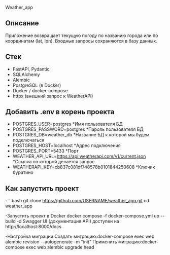 Weather_app

## Описание
Приложение возвращает текущую погоду по названию города или по координатам (lat, lon). Входные запросы сохраняются в базу данных.

## Стек
- FastAPI, Pydantic
- SQLAlchemy
- Alembic
- PostgreSQL (в Docker)
- Docker / docker-compose
- httpx (внешний запрос к WeatherAPI)
  
## Добавить .env в корень проекта 
- POSTGRES_USER=postgres  *Имя пользователя БД
- POSTGRES_PASSWORD=postgres *Пароль пользователя БД
- POSTGRES_DB=weather_db *Название БД к которой мы будем подключаться
- POSTGRES_HOST=localhost *Адрес подключения
- POSTGRES_PORT=5433 *Порт
- WEATHER_API_URL=https://api.weatherapi.com/v1/current.json *Ссылка по которой делается запрос
- WEATHERAPI_KEY=cb837c081df748578b0101844250608 *Ключик буратино


## Как запустить проект
-```bash
git clone https://github.com/USERNAME/weather_app.git
cd weather_app

-Запустить проект в Docker
 docker compose -f docker-compose.yml up --build -d
 Swagger UI (документация API) доступен на http://localhost:8000/docs

-Настройка миграции
 Создать миграцию:docker-compose exec web alembic revision --autogenerate -m "init"
 Применить миграцию:docker-compose exec web alembic upgrade head
